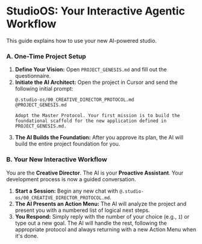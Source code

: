 # StudioOS: Your Interactive Agentic Workflow

This guide explains how to use your new AI-powered studio.

### A. One-Time Project Setup
1.  **Define Your Vision:** Open `PROJECT_GENESIS.md` and fill out the questionnaire.
2.  **Initiate the AI Architect:** Open the project in Cursor and send the following initial prompt:
    ```
    @.studio-os/00_CREATIVE_DIRECTOR_PROTOCOL.md
    @PROJECT_GENESIS.md

    Adopt the Master Protocol. Your first mission is to build the foundational scaffold for the new application defined in PROJECT_GENESIS.md.
    ```
3.  **The AI Builds the Foundation:** After you approve its plan, the AI will build the entire project foundation for you.

### B. Your New Interactive Workflow
You are the **Creative Director**. The AI is your **Proactive Assistant**. Your development process is now a guided conversation.

1.  **Start a Session:** Begin any new chat with `@.studio-os/00_CREATIVE_DIRECTOR_PROTOCOL.md`.
2.  **The AI Presents an Action Menu:** The AI will analyze the project and present you with a numbered list of logical next steps.
3.  **You Respond:** Simply reply with the number of your choice (e.g., `1`) or type out a new goal. The AI will handle the rest, following the appropriate protocol and always returning with a new Action Menu when it's done. 
